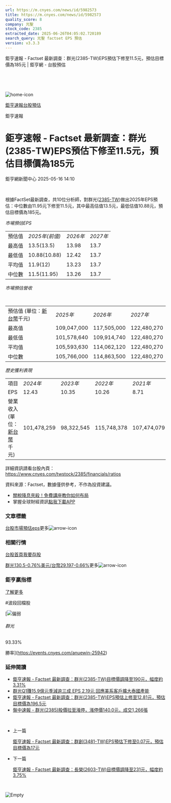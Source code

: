 ```yaml
---
url: https://m.cnyes.com/news/id/5982573
title: https://m.cnyes.com/news/id/5982573
quality_score: 8
company: 光聖
stock_code: 2385
extracted_date: 2025-06-26T04:05:02.720189
search_query: 光聖 factset EPS 預估
version: v3.3.3
---
```


鉅亨速報 - Factset 最新調查：群光(2385-TW)EPS預估下修至11.5元，預估目標價為185元 | 鉅亨網 - 台股預估

‌

‌

![home-icon](/assets/icons/breadCrumb/symbol-icon-home.svg)

[鉅亨速報](/news/cat/anue_live)[台股預估](/news/cat/tw_forecast)

鉅亨速報

# 鉅亨速報 - Factset 最新調查：群光(2385-TW)EPS預估下修至11.5元，預估目標價為185元

鉅亨網新聞中心 2025-05-16 14:10

‌

根據FactSet最新調查，共10位分析師，對群光([2385-TW](https://www.cnyes.com/twstock/2385))做出2025年EPS預估：中位數由11.95元下修至11.5元，其中最高估值13.5元，最低估值10.88元，預估目標價為185元。

*市場預估EPS*

|  |  |  |  |
| --- | --- | --- | --- |
| 預估值 | *2025年(前值)* | *2026年* | *2027年* |
| 最高值 | 13.5(13.5) | 13.98 | 13.7 |
| 最低值 | 10.88(10.88) | 12.42 | 13.7 |
| 平均值 | 11.9(12) | 13.23 | 13.7 |
| 中位數 | 11.5(11.95) | 13.26 | 13.7 |

*市場預估營收*

‌

|  |  |  |  |
| --- | --- | --- | --- |
| 預估值 (單位：[新台幣](https://invest.cnyes.com/forex/detail/usdtwd)千元) | *2025年* | *2026年* | *2027年* |
| 最高值 | 109,047,000 | 117,505,000 | 122,480,270 |
| 最低值 | 101,578,640 | 109,914,740 | 122,480,270 |
| 平均值 | 105,593,630 | 114,062,120 | 122,480,270 |
| 中位數 | 105,766,000 | 114,863,500 | 122,480,270 |

*歷史獲利表現*

|  |  |  |  |  |
| --- | --- | --- | --- | --- |
| 項目 | *2024年* | *2023年* | *2022年* | *2021年* |
| EPS | 12.43 | 10.35 | 10.26 | 8.71 |
| 營業收入 (單位：[新台幣](https://invest.cnyes.com/forex/detail/usdtwd)千元) | 101,478,259 | 98,322,545 | 115,748,378 | 107,474,079 |

詳細資訊請看台股內頁：  
<https://www.cnyes.com/twstock/2385/financials/ratios>

資料來源：Factset，數據僅供參考，不作為投資建議。

* [關稅降息夾殺！免費講座教你如何布局](https://www.rsc.com.tw/Cnyes_RSC/SeminarBooking2025InvestmentOutlook.aspx?utm_source=anue&utm_medium=usstocks_end)
* 掌握全球財經資訊[點我下載APP](http://www.cnyes.com/app/?utm_source=mweb&utm_medium=HamMenuBanner&utm_campaign=fixed&utm_content=entr)

### 文章標籤

[台股](https://news.cnyes.com/tag/台股 "台股")[市場預估](https://news.cnyes.com/tag/市場預估 "市場預估")[eps](https://news.cnyes.com/tag/eps "eps")更多![arrow-icon](/assets/icons/arrows/arrow-down.svg)

### 相關行情

[台股首頁](https://www.cnyes.com/twstock)[我要存股](https://supr.link/8OHaU)

[群光130.5-0.76%](https://www.cnyes.com/twstock/2385)[美元/台幣29.197-0.66%](https://invest.cnyes.com/forex/detail/USDTWD)更多![arrow-icon](/assets/icons/arrows/arrow-down.svg)

### 鉅亨贏指標

[了解更多](https://events.cnyes.com/anuewin-25942)

#波段回檔股

[![偏弱](/assets/icons/win-indicator/short.svg)

###### 群光

93.33%

勝率](https://events.cnyes.com/anuewin-25942)

### 延伸閱讀

* [鉅亨速報 - Factset 最新調查：群光(2385-TW)目標價調降至190元，幅度約3.31%](/news/id/5966353)
* [群光Q1賺15.9億元季減逾三成 EPS 2.19元 回應美系客戶擴大泰國產能](/news/id/5965050)
* [鉅亨速報 - Factset 最新調查：群光(2385-TW)EPS預估上修至12.81元，預估目標價為196.5元](/news/id/5957160)
* [盤中速報 - 群光(2385)股價拉至漲停，漲停價140.0元，成交1,266張](/news/id/5932513)

‌

* 上一篇

  [鉅亨速報 - Factset 最新調查：群創(3481-TW)EPS預估下修至0.07元，預估目標價為17元](/news/id/5982785)
* 下一篇

  [鉅亨速報 - Factset 最新調查：長榮(2603-TW)目標價調降至231元，幅度約3.75%](/news/id/5982458)

‌

![Empty](/assets/icons/skeleton/empty-image.svg)

‌